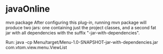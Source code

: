 # javaOnline
mvn package
After configuring this plug-in, running mvn package will produce two jars: one containing just the project classes, and a second fat jar with all dependencies with the suffix "-jar-with-dependencies".

Run:
java -cp Menu/target/Menu-1.0-SNAPSHOT-jar-with-dependencies.jar com.vtom.view.menu.ViewList